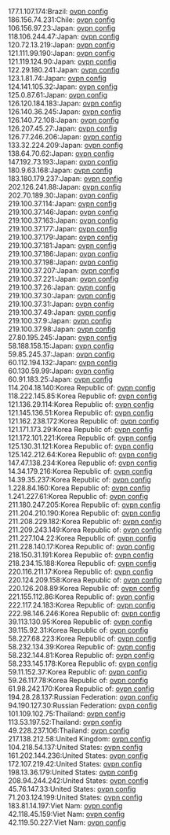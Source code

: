 177.1.107.174:Brazil: [ovpn config](vpn/177_1_107_174.ovpn)  
186.156.74.231:Chile: [ovpn config](vpn/186_156_74_231.ovpn)  
106.156.97.23:Japan: [ovpn config](vpn/106_156_97_23.ovpn)  
118.106.244.47:Japan: [ovpn config](vpn/118_106_244_47.ovpn)  
120.72.13.219:Japan: [ovpn config](vpn/120_72_13_219.ovpn)  
121.111.99.190:Japan: [ovpn config](vpn/121_111_99_190.ovpn)  
121.119.124.90:Japan: [ovpn config](vpn/121_119_124_90.ovpn)  
122.29.180.241:Japan: [ovpn config](vpn/122_29_180_241.ovpn)  
123.1.81.74:Japan: [ovpn config](vpn/123_1_81_74.ovpn)  
124.141.105.32:Japan: [ovpn config](vpn/124_141_105_32.ovpn)  
125.0.87.61:Japan: [ovpn config](vpn/125_0_87_61.ovpn)  
126.120.184.183:Japan: [ovpn config](vpn/126_120_184_183.ovpn)  
126.140.36.245:Japan: [ovpn config](vpn/126_140_36_245.ovpn)  
126.140.72.108:Japan: [ovpn config](vpn/126_140_72_108.ovpn)  
126.207.45.27:Japan: [ovpn config](vpn/126_207_45_27.ovpn)  
126.77.246.206:Japan: [ovpn config](vpn/126_77_246_206.ovpn)  
133.32.224.209:Japan: [ovpn config](vpn/133_32_224_209.ovpn)  
138.64.70.62:Japan: [ovpn config](vpn/138_64_70_62.ovpn)  
147.192.73.193:Japan: [ovpn config](vpn/147_192_73_193.ovpn)  
180.9.63.168:Japan: [ovpn config](vpn/180_9_63_168.ovpn)  
183.180.179.237:Japan: [ovpn config](vpn/183_180_179_237.ovpn)  
202.126.241.88:Japan: [ovpn config](vpn/202_126_241_88.ovpn)  
202.70.189.30:Japan: [ovpn config](vpn/202_70_189_30.ovpn)  
219.100.37.114:Japan: [ovpn config](vpn/219_100_37_114.ovpn)  
219.100.37.146:Japan: [ovpn config](vpn/219_100_37_146.ovpn)  
219.100.37.163:Japan: [ovpn config](vpn/219_100_37_163.ovpn)  
219.100.37.177:Japan: [ovpn config](vpn/219_100_37_177.ovpn)  
219.100.37.179:Japan: [ovpn config](vpn/219_100_37_179.ovpn)  
219.100.37.181:Japan: [ovpn config](vpn/219_100_37_181.ovpn)  
219.100.37.186:Japan: [ovpn config](vpn/219_100_37_186.ovpn)  
219.100.37.198:Japan: [ovpn config](vpn/219_100_37_198.ovpn)  
219.100.37.207:Japan: [ovpn config](vpn/219_100_37_207.ovpn)  
219.100.37.221:Japan: [ovpn config](vpn/219_100_37_221.ovpn)  
219.100.37.26:Japan: [ovpn config](vpn/219_100_37_26.ovpn)  
219.100.37.30:Japan: [ovpn config](vpn/219_100_37_30.ovpn)  
219.100.37.31:Japan: [ovpn config](vpn/219_100_37_31.ovpn)  
219.100.37.49:Japan: [ovpn config](vpn/219_100_37_49.ovpn)  
219.100.37.9:Japan: [ovpn config](vpn/219_100_37_9.ovpn)  
219.100.37.98:Japan: [ovpn config](vpn/219_100_37_98.ovpn)  
27.80.195.245:Japan: [ovpn config](vpn/27_80_195_245.ovpn)  
58.188.158.15:Japan: [ovpn config](vpn/58_188_158_15.ovpn)  
59.85.245.37:Japan: [ovpn config](vpn/59_85_245_37.ovpn)  
60.112.194.132:Japan: [ovpn config](vpn/60_112_194_132.ovpn)  
60.130.59.99:Japan: [ovpn config](vpn/60_130_59_99.ovpn)  
60.91.183.25:Japan: [ovpn config](vpn/60_91_183_25.ovpn)  
114.204.18.140:Korea Republic of: [ovpn config](vpn/114_204_18_140.ovpn)  
118.222.145.85:Korea Republic of: [ovpn config](vpn/118_222_145_85.ovpn)  
121.136.29.114:Korea Republic of: [ovpn config](vpn/121_136_29_114.ovpn)  
121.145.136.51:Korea Republic of: [ovpn config](vpn/121_145_136_51.ovpn)  
121.162.238.172:Korea Republic of: [ovpn config](vpn/121_162_238_172.ovpn)  
121.171.173.29:Korea Republic of: [ovpn config](vpn/121_171_173_29.ovpn)  
121.172.101.221:Korea Republic of: [ovpn config](vpn/121_172_101_221.ovpn)  
125.130.31.121:Korea Republic of: [ovpn config](vpn/125_130_31_121.ovpn)  
125.142.212.64:Korea Republic of: [ovpn config](vpn/125_142_212_64.ovpn)  
147.47.138.234:Korea Republic of: [ovpn config](vpn/147_47_138_234.ovpn)  
14.34.179.216:Korea Republic of: [ovpn config](vpn/14_34_179_216.ovpn)  
14.39.35.237:Korea Republic of: [ovpn config](vpn/14_39_35_237.ovpn)  
1.228.84.160:Korea Republic of: [ovpn config](vpn/1_228_84_160.ovpn)  
1.241.227.61:Korea Republic of: [ovpn config](vpn/1_241_227_61.ovpn)  
211.180.247.205:Korea Republic of: [ovpn config](vpn/211_180_247_205.ovpn)  
211.204.210.190:Korea Republic of: [ovpn config](vpn/211_204_210_190.ovpn)  
211.208.229.182:Korea Republic of: [ovpn config](vpn/211_208_229_182.ovpn)  
211.209.243.149:Korea Republic of: [ovpn config](vpn/211_209_243_149.ovpn)  
211.227.104.22:Korea Republic of: [ovpn config](vpn/211_227_104_22.ovpn)  
211.228.140.17:Korea Republic of: [ovpn config](vpn/211_228_140_17.ovpn)  
218.150.31.191:Korea Republic of: [ovpn config](vpn/218_150_31_191.ovpn)  
218.234.15.188:Korea Republic of: [ovpn config](vpn/218_234_15_188.ovpn)  
220.116.211.17:Korea Republic of: [ovpn config](vpn/220_116_211_17.ovpn)  
220.124.209.158:Korea Republic of: [ovpn config](vpn/220_124_209_158.ovpn)  
220.126.208.89:Korea Republic of: [ovpn config](vpn/220_126_208_89.ovpn)  
221.155.112.86:Korea Republic of: [ovpn config](vpn/221_155_112_86.ovpn)  
222.117.24.183:Korea Republic of: [ovpn config](vpn/222_117_24_183.ovpn)  
222.98.146.246:Korea Republic of: [ovpn config](vpn/222_98_146_246.ovpn)  
39.113.130.95:Korea Republic of: [ovpn config](vpn/39_113_130_95.ovpn)  
39.115.92.31:Korea Republic of: [ovpn config](vpn/39_115_92_31.ovpn)  
58.227.68.223:Korea Republic of: [ovpn config](vpn/58_227_68_223.ovpn)  
58.232.134.39:Korea Republic of: [ovpn config](vpn/58_232_134_39.ovpn)  
58.232.144.81:Korea Republic of: [ovpn config](vpn/58_232_144_81.ovpn)  
58.233.145.178:Korea Republic of: [ovpn config](vpn/58_233_145_178.ovpn)  
59.11.152.37:Korea Republic of: [ovpn config](vpn/59_11_152_37.ovpn)  
59.26.117.78:Korea Republic of: [ovpn config](vpn/59_26_117_78.ovpn)  
61.98.242.170:Korea Republic of: [ovpn config](vpn/61_98_242_170.ovpn)  
194.28.28.137:Russian Federation: [ovpn config](vpn/194_28_28_137.ovpn)  
94.190.127.30:Russian Federation: [ovpn config](vpn/94_190_127_30.ovpn)  
101.109.102.75:Thailand: [ovpn config](vpn/101_109_102_75.ovpn)  
113.53.197.52:Thailand: [ovpn config](vpn/113_53_197_52.ovpn)  
49.228.237.106:Thailand: [ovpn config](vpn/49_228_237_106.ovpn)  
217.138.212.58:United Kingdom: [ovpn config](vpn/217_138_212_58.ovpn)  
104.218.54.137:United States: [ovpn config](vpn/104_218_54_137.ovpn)  
161.202.144.236:United States: [ovpn config](vpn/161_202_144_236.ovpn)  
172.107.219.42:United States: [ovpn config](vpn/172_107_219_42.ovpn)  
198.13.36.179:United States: [ovpn config](vpn/198_13_36_179.ovpn)  
208.94.244.242:United States: [ovpn config](vpn/208_94_244_242.ovpn)  
45.76.147.33:United States: [ovpn config](vpn/45_76_147_33.ovpn)  
71.203.124.199:United States: [ovpn config](vpn/71_203_124_199.ovpn)  
183.81.14.197:Viet Nam: [ovpn config](vpn/183_81_14_197.ovpn)  
42.118.45.159:Viet Nam: [ovpn config](vpn/42_118_45_159.ovpn)  
42.119.50.227:Viet Nam: [ovpn config](vpn/42_119_50_227.ovpn)  
